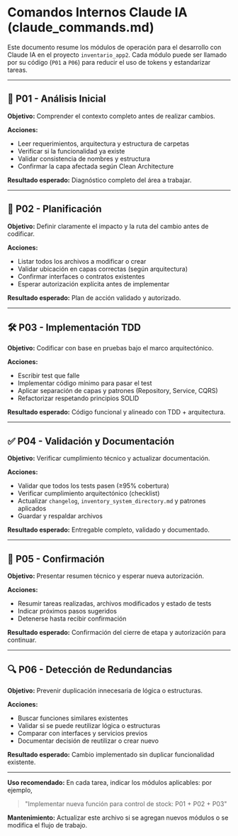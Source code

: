 # Comandos Internos Claude IA (claude_commands.md)

Este documento resume los módulos de operación para el desarrollo con Claude IA en el proyecto `inventario_app2`. Cada módulo puede ser llamado por su código (`P01` a `P06`) para reducir el uso de tokens y estandarizar tareas.

---

## 🧩 P01 - Análisis Inicial
**Objetivo:** Comprender el contexto completo antes de realizar cambios.

**Acciones:**
- Leer requerimientos, arquitectura y estructura de carpetas
- Verificar si la funcionalidad ya existe
- Validar consistencia de nombres y estructura
- Confirmar la capa afectada según Clean Architecture

**Resultado esperado:** Diagnóstico completo del área a trabajar.

---

## 📝 P02 - Planificación
**Objetivo:** Definir claramente el impacto y la ruta del cambio antes de codificar.

**Acciones:**
- Listar todos los archivos a modificar o crear
- Validar ubicación en capas correctas (según arquitectura)
- Confirmar interfaces o contratos existentes
- Esperar autorización explícita antes de implementar

**Resultado esperado:** Plan de acción validado y autorizado.

---

## 🛠 P03 - Implementación TDD
**Objetivo:** Codificar con base en pruebas bajo el marco arquitectónico.

**Acciones:**
- Escribir test que falle
- Implementar código mínimo para pasar el test
- Aplicar separación de capas y patrones (Repository, Service, CQRS)
- Refactorizar respetando principios SOLID

**Resultado esperado:** Código funcional y alineado con TDD + arquitectura.

---

## ✅ P04 - Validación y Documentación
**Objetivo:** Verificar cumplimiento técnico y actualizar documentación.

**Acciones:**
- Validar que todos los tests pasen (≥95% cobertura)
- Verificar cumplimiento arquitectónico (checklist)
- Actualizar `changelog`, `inventory_system_directory.md` y patrones aplicados
- Guardar y respaldar archivos

**Resultado esperado:** Entregable completo, validado y documentado.

---

## 🔁 P05 - Confirmación
**Objetivo:** Presentar resumen técnico y esperar nueva autorización.

**Acciones:**
- Resumir tareas realizadas, archivos modificados y estado de tests
- Indicar próximos pasos sugeridos
- Detenerse hasta recibir confirmación

**Resultado esperado:** Confirmación del cierre de etapa y autorización para continuar.

---

## 🔍 P06 - Detección de Redundancias
**Objetivo:** Prevenir duplicación innecesaria de lógica o estructuras.

**Acciones:**
- Buscar funciones similares existentes
- Validar si se puede reutilizar lógica o estructuras
- Comparar con interfaces y servicios previos
- Documentar decisión de reutilizar o crear nuevo

**Resultado esperado:** Cambio implementado sin duplicar funcionalidad existente.

---

**Uso recomendado:** En cada tarea, indicar los módulos aplicables: por ejemplo,
> "Implementar nueva función para control de stock: P01 + P02 + P03"

**Mantenimiento:** Actualizar este archivo si se agregan nuevos módulos o se modifica el flujo de trabajo.

